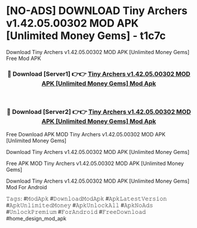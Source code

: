 # [NO-ADS] DOWNLOAD Tiny Archers v1.42.05.00302 MOD APK [Unlimited Money Gems] - t1c7c
Download Tiny Archers v1.42.05.00302 MOD APK [Unlimited Money Gems] Free Mod APK

<div align="center">
<h3>🔴 Download [Server1] 👉👉 <a href="https://apk-comot.site?title=Tiny_Archers_v1.42.05.00302_MOD_APK_[Unlimited_Money_Gems]">Tiny Archers v1.42.05.00302 MOD APK [Unlimited Money Gems] Mod Apk</a></h3><br>

<h3>🔴 Download [Server2] 👉👉 <a href="https://apk-comot.site?title=Tiny_Archers_v1.42.05.00302_MOD_APK_[Unlimited_Money_Gems]">Tiny Archers v1.42.05.00302 MOD APK [Unlimited Money Gems] Mod Apk</a></h3>
</div>


Free Download APK MOD Tiny Archers v1.42.05.00302 MOD APK [Unlimited Money Gems]

Download Tiny Archers v1.42.05.00302 MOD APK [Unlimited Money Gems] 

Free APK MOD Tiny Archers v1.42.05.00302 MOD APK [Unlimited Money Gems] 

Download Tiny Archers v1.42.05.00302 MOD APK [Unlimited Money Gems] Mod For Android

𝚃𝚊𝚐𝚜: #𝙼𝚘𝚍𝙰𝚙𝚔 #𝙳𝚘𝚠𝚗𝚕𝚘𝚊𝚍𝙼𝚘𝚍𝙰𝚙𝚔 #𝙰𝚙𝚔𝙻𝚊𝚝𝚎𝚜𝚝𝚅𝚎𝚛𝚜𝚒𝚘𝚗 #𝙰𝚙𝚔𝚄𝚗𝚕𝚒𝚖𝚒𝚝𝚎𝚍𝙼𝚘𝚗𝚎𝚢 #𝙰𝚙𝚔𝚄𝚗𝚕𝚘𝚌𝚔𝙰𝚕𝚕 #𝙰𝚙𝚔𝙽𝚘𝙰𝚍𝚜 #𝚄𝚗𝚕𝚘𝚌𝚔𝙿𝚛𝚎𝚖𝚒𝚞𝚖 #𝙵𝚘𝚛𝙰𝚗𝚍𝚛𝚘𝚒𝚍 #𝙵𝚛𝚎𝚎𝙳𝚘𝚠𝚗𝚕𝚘𝚊𝚍 #home_design_mod_apk